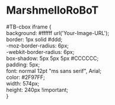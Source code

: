 # MarshmelloRoBoT
#TB-cbox iframe {  
     background: #ffffff url('Your-Image-URL');  
     border: 1px solid #ddd;  
     -moz-border-radius: 6px;  
     -webkit-border-radius: 6px;  
     box-shadow: 5px 5px 5px #CCCCCC;  
     padding: 5px;  
     font: normal 12pt "ms sans serif", Arial;  
     color: #2F97FF;  
     width: 574px;  
     height: 240px !important;  
 }
